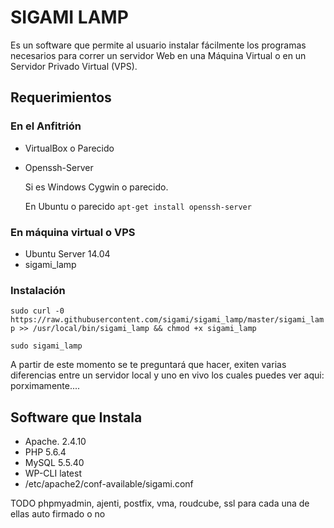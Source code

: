 # SIGAMI LAMP
Es un software que permite al usuario instalar fácilmente los programas necesarios para correr un servidor Web en una Máquina Virtual o en un Servidor Privado Virtual (VPS).

## Requerimientos
### En el Anfitrión
* VirtualBox o Parecido
* Openssh-Server

     Si es Windows Cygwin o parecido. 
     
     En Ubuntu o parecido `apt-get install openssh-server`

### En máquina virtual o VPS
* Ubuntu Server 14.04
* sigami_lamp

### Instalación
`sudo curl -0 https://raw.githubusercontent.com/sigami/sigami_lamp/master/sigami_lamp >> /usr/local/bin/sigami_lamp && chmod +x sigami_lamp`

`sudo sigami_lamp`

A partir de este momento se te preguntará que hacer, exiten varias diferencias entre un servidor local y uno en vivo los cuales puedes ver aqui: porximamente....

## Software que Instala
- Apache. 2.4.10  
- PHP 5.6.4
- MySQL 5.5.40
- WP-CLI latest
- /etc/apache2/conf-available/sigami.conf

TODO
phpmyadmin, ajenti, postfix, vma, roudcube, ssl para cada una de ellas auto firmado o no

